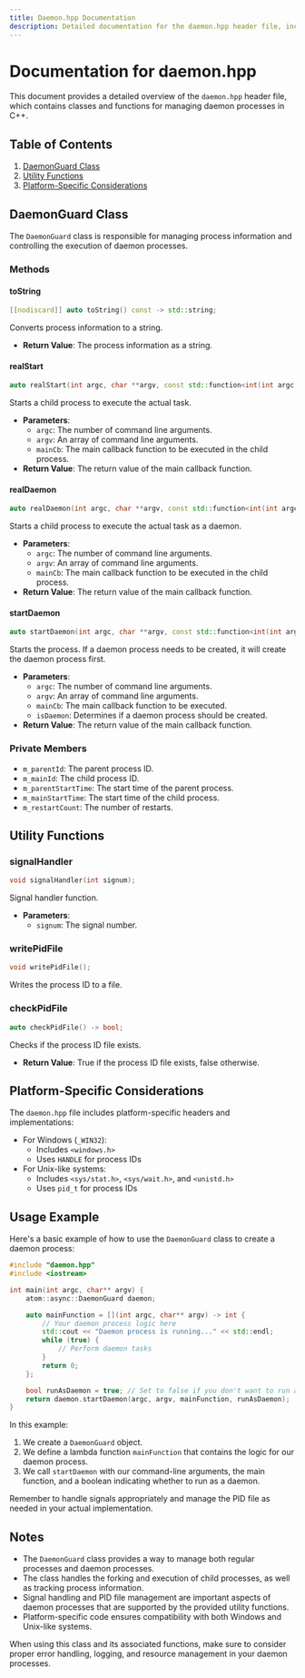 ```yaml
---
title: Daemon.hpp Documentation
description: Detailed documentation for the daemon.hpp header file, including classes and functions for managing daemon processes in C++, with platform-specific considerations and usage examples.
---
```


# Documentation for daemon.hpp

This document provides a detailed overview of the `daemon.hpp` header file, which contains classes and functions for managing daemon processes in C++.

## Table of Contents

1. [DaemonGuard Class](#daemonguard-class)
2. [Utility Functions](#utility-functions)
3. [Platform-Specific Considerations](#platform-specific-considerations)

## DaemonGuard Class

The `DaemonGuard` class is responsible for managing process information and controlling the execution of daemon processes.

### Methods

#### toString

```cpp
[[nodiscard]] auto toString() const -> std::string;
```

Converts process information to a string.

- **Return Value**: The process information as a string.

#### realStart

```cpp
auto realStart(int argc, char **argv, const std::function<int(int argc, char **argv)> &mainCb) -> int;
```

Starts a child process to execute the actual task.

- **Parameters**:
  - `argc`: The number of command line arguments.
  - `argv`: An array of command line arguments.
  - `mainCb`: The main callback function to be executed in the child process.
- **Return Value**: The return value of the main callback function.

#### realDaemon

```cpp
auto realDaemon(int argc, char **argv, const std::function<int(int argc, char **argv)> &mainCb) -> int;
```

Starts a child process to execute the actual task as a daemon.

- **Parameters**:
  - `argc`: The number of command line arguments.
  - `argv`: An array of command line arguments.
  - `mainCb`: The main callback function to be executed in the child process.
- **Return Value**: The return value of the main callback function.

#### startDaemon

```cpp
auto startDaemon(int argc, char **argv, const std::function<int(int argc, char **argv)> &mainCb, bool isDaemon) -> int;
```

Starts the process. If a daemon process needs to be created, it will create the daemon process first.

- **Parameters**:
  - `argc`: The number of command line arguments.
  - `argv`: An array of command line arguments.
  - `mainCb`: The main callback function to be executed.
  - `isDaemon`: Determines if a daemon process should be created.
- **Return Value**: The return value of the main callback function.

### Private Members

- `m_parentId`: The parent process ID.
- `m_mainId`: The child process ID.
- `m_parentStartTime`: The start time of the parent process.
- `m_mainStartTime`: The start time of the child process.
- `m_restartCount`: The number of restarts.

## Utility Functions

### signalHandler

```cpp
void signalHandler(int signum);
```

Signal handler function.

- **Parameters**:
  - `signum`: The signal number.

### writePidFile

```cpp
void writePidFile();
```

Writes the process ID to a file.

### checkPidFile

```cpp
auto checkPidFile() -> bool;
```

Checks if the process ID file exists.

- **Return Value**: True if the process ID file exists, false otherwise.

## Platform-Specific Considerations

The `daemon.hpp` file includes platform-specific headers and implementations:

- For Windows (`_WIN32`):
  - Includes `<windows.h>`
  - Uses `HANDLE` for process IDs
- For Unix-like systems:
  - Includes `<sys/stat.h>`, `<sys/wait.h>`, and `<unistd.h>`
  - Uses `pid_t` for process IDs

## Usage Example

Here's a basic example of how to use the `DaemonGuard` class to create a daemon process:

```cpp
#include "daemon.hpp"
#include <iostream>

int main(int argc, char** argv) {
    atom::async::DaemonGuard daemon;

    auto mainFunction = [](int argc, char** argv) -> int {
        // Your daemon process logic here
        std::cout << "Daemon process is running..." << std::endl;
        while (true) {
            // Perform daemon tasks
        }
        return 0;
    };

    bool runAsDaemon = true; // Set to false if you don't want to run as a daemon
    return daemon.startDaemon(argc, argv, mainFunction, runAsDaemon);
}
```

In this example:

1. We create a `DaemonGuard` object.
2. We define a lambda function `mainFunction` that contains the logic for our daemon process.
3. We call `startDaemon` with our command-line arguments, the main function, and a boolean indicating whether to run as a daemon.

Remember to handle signals appropriately and manage the PID file as needed in your actual implementation.

## Notes

- The `DaemonGuard` class provides a way to manage both regular processes and daemon processes.
- The class handles the forking and execution of child processes, as well as tracking process information.
- Signal handling and PID file management are important aspects of daemon processes that are supported by the provided utility functions.
- Platform-specific code ensures compatibility with both Windows and Unix-like systems.

When using this class and its associated functions, make sure to consider proper error handling, logging, and resource management in your daemon processes.
